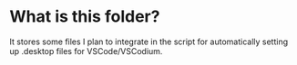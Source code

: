 # What is this folder?
It stores some files I plan to integrate in the script for automatically setting up .desktop files for VSCode/VSCodium.